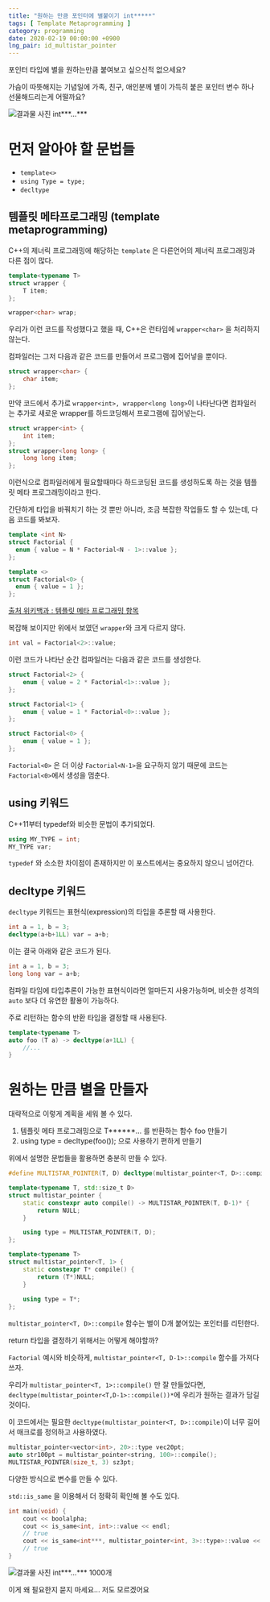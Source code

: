 ```yaml
---
title: "원하는 만큼 포인터에 별붙이기 int*****"
tags: [ Template Metaprogramming ]
category: programming
date: 2020-02-19 00:00:00 +0900
lng_pair: id_multistar_pointer
---
```


포인터 타입에 별을 원하는만큼 붙여보고 싶으신적 없으세요?

가슴이 따뜻해지는 기념일에 가족, 친구, 애인분께 별이 가득히 붙은 포인터 변수
하나 선물해드리는게 어떨까요?

![결과물 사진 int***...***](:multistarpointer.png)

# 먼저 알아야 할 문법들

- `template<>`
- `using Type = type;`
- `decltype`

## 템플릿 메타프로그래밍 (template metaprogramming)

C++의 제너릭 프로그래밍에 해당하는 `template` 은 다른언어의 제너릭 프로그래밍과
다른 점이 많다.

```cpp
template<typename T>
struct wrapper {
    T item;
};

wrapper<char> wrap;
```

우리가 이런 코드를 작성했다고 했을 때, C++은 런타임에 `wrapper<char>` 을
처리하지 않는다.

컴파일러는 그저 다음과 같은 코드를 만들어서 프로그램에 집어넣을 뿐이다.

```cpp
struct wrapper<char> {
    char item;
};
```

만약 코드에서 추가로 `wrapper<int>, wrapper<long long>`이 나타난다면 컴파일러는
추가로 새로운 wrapper를 하드코딩해서 프로그램에 집어넣는다.

```cpp
struct wrapper<int> {
    int item;
};
struct wrapper<long long> {
    long long item;
};
```

이런식으로 컴파일러에게 필요할때마다 하드코딩된 코드를 생성하도록 하는 것을
템플릿 메타 프로그래밍이라고 한다.

간단하게 타입을 바꿔치기 하는 것 뿐만 아니라, 조금 복잡한 작업들도 할 수 있는데,
다음 코드를 봐보자.

```cpp
template <int N>
struct Factorial {
  enum { value = N * Factorial<N - 1>::value };
};

template <>
struct Factorial<0> {
  enum { value = 1 };
};
```

[출처 위키백과 : 템플릿 메타 프로그래밍 항목](https://ko.wikipedia.org/wiki/%ED%85%9C%ED%94%8C%EB%A6%BF_%EB%A9%94%ED%83%80%ED%94%84%EB%A1%9C%EA%B7%B8%EB%9E%98%EB%B0%8D)

복잡해 보이지만 위에서 보였던 `wrapper`와 크게 다르지 않다.

```cpp
int val = Factorial<2>::value;
```

이런 코드가 나타난 순간 컴파일러는 다음과 같은 코드를 생성한다.

```cpp
struct Factorial<2> {
    enum { value = 2 * Factorial<1>::value };
};

struct Factorial<1> {
    enum { value = 1 * Factorial<0>::value };
};

struct Factorial<0> {
    enum { value = 1 };
};
```

`Factorial<0>` 은 더 이상 `Factorial<N-1>`을 요구하지 않기 때문에 코드는
`Factorial<0>`에서 생성을 멈춘다.

## using 키워드

C++11부터 typedef와 비슷한 문법이 추가되었다.

```cpp
using MY_TYPE = int;
MY_TYPE var;
```

`typedef` 와 소소한 차이점이 존재하지만 이 포스트에서는 중요하지 않으니
넘어간다.

## decltype 키워드

`decltype` 키워드는 표현식(expression)의 타입을 추론할 때 사용한다.

```cpp
int a = 1, b = 3;
decltype(a+b+1LL) var = a+b;
```

이는 결국 아래와 같은 코드가 된다.

```cpp
int a = 1, b = 3;
long long var = a+b;
```

컴파일 타임에 타입추론이 가능한 표현식이라면 얼마든지 사용가능하며, 비슷한
성격의 `auto` 보다 더 유연한 활용이 가능하다.

주로 리턴하는 함수의 반환 타입을 결정할 때 사용된다.

```cpp
template<typename T>
auto foo (T a) -> decltype(a+1LL) {
    //...
}
```

# 원하는 만큼 별을 만들자

대략적으로 이렇게 계획을 세워 볼 수 있다.

1. 템플릿 메타 프로그래밍으로 T******... 를 반환하는 함수 foo 만들기
2. using type = decltype(foo()); 으로 사용하기 편하게 만들기

위에서 설명한 문법들을 활용하면 충분히 만들 수 있다.

```cpp
#define MULTISTAR_POINTER(T, D) decltype(multistar_pointer<T, D>::compile())

template<typename T, std::size_t D>
struct multistar_pointer {
    static constexpr auto compile() -> MULTISTAR_POINTER(T, D-1)* {
        return NULL;
    }

    using type = MULTISTAR_POINTER(T, D);
};

template<typename T>
struct multistar_pointer<T, 1> {
    static constexpr T* compile() {
        return (T*)NULL;
    }
    
    using type = T*;
};
```

`multistar_pointer<T, D>::compile` 함수는 별이 D개 붙어있는 포인터를 리턴한다.

return 타입을 결정하기 위해서는 어떻게 해야할까?

`Factorial` 예시와 비슷하게, `multistar_pointer<T, D-1>::compile` 함수를 가져다
쓰자.

우리가 `multistar_pointer<T, 1>::compile()` 만 잘 만들었다면,
`decltype(multistar_pointer<T,D-1>::compile())*`에 우리가 원하는 결과가 담길
것이다.

이 코드에서는 필요한 `decltype(multistar_pointer<T, D>::compile)`이 너무 길어서 매크로를
정의하고 사용하였다.

```cpp
multistar_pointer<vector<int>, 20>::type vec20pt;
auto str100pt = multistar_pointer<string, 100>::compile();
MULTISTAR_POINTER(size_t, 3) sz3pt;
```

다양한 방식으로 변수를 만들 수 있다.

`std::is_same` 을 이용해서 더 정확히 확인해 볼 수도 있다.

```cpp
int main(void) {
    cout << boolalpha;
    cout << is_same<int, int>::value << endl;
    // true
    cout << is_same<int***, multistar_pointer<int, 3>::type>::value << endl;
    // true
}
```

![결과물 사진 int***...*** 1000개](:multistarpointer2.png)

이게 왜 필요한지 묻지 마세요... 저도 모르겠어요
